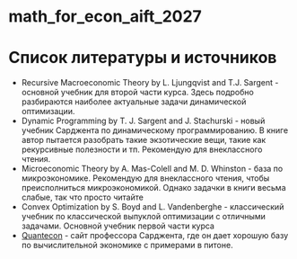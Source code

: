 # math_for_econ_aift_2027

# Список литературы и источников
- Recursive Macroeconomic Theory by L. Ljungqvist and T.J. Sargent - основной учебник для второй части курса. Здесь подробно разбираются наиболее актуальные задачи динамической оптимизации.
- Dynamic Programming by T. J. Sargent and J. Stachurski - новый учебник Сарджента по динамическому программированию. В книге автор пытается разобрать такие экзотические вещи, такие как рекурсивные полезности и тп. Рекомендую для внеклассного чтения.
- Microeconomic Theory by A. Mas-Colell and M. D. Whinston - база по микроэкономике. Рекомендую для внеклассного чтения, чтобы преисполниться микроэкономикой. Однако задачки в книги весьма слабые, так что просто читайте
- Convex Optimization by S. Boyd and L. Vandenberghe - классический учебник по классической выпуклой оптимизации с отличными задачами. Основной учебник первой части курса
- [Quantecon](https://quantecon.org/) - сайт профессора Сарджента, где он дает хорошую базу по вычислительной экономике с примерами в питоне.